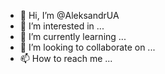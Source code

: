 - 👋 Hi, I’m @AleksandrUA
- 👀 I’m interested in ...
- 🌱 I’m currently learning ...
- 💞️ I’m looking to collaborate on ...
- 📫 How to reach me ...

<!---
AleksandrUA/AleksandrUA is a ✨ special ✨ repository because its `README.md` (this file) appears on your GitHub profile.
You can click the Preview link to take a look at your changes.
--->
